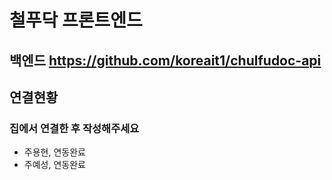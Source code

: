 # 철푸닥 프론트엔드

## 백엔드 https://github.com/koreait1/chulfudoc-api 

## 연결현황
### 집에서 연결한 후 작성해주세요
- 주용현, 연동완료
- 주예성, 연동완료
